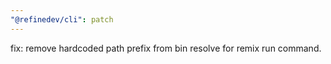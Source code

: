 ```yaml
---
"@refinedev/cli": patch
---
```


fix: remove hardcoded path prefix from bin resolve for remix run command.

